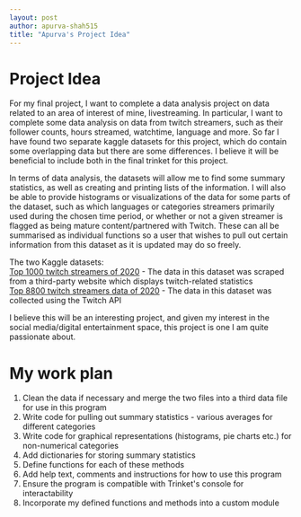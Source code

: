 ```yaml
---
layout: post
author: apurva-shah515
title: "Apurva's Project Idea"
---
```

# Project Idea

For my final project, I want to complete a data analysis project on data related to an area of interest of mine, livestreaming. In particular, I want to complete some data analysis on data from twitch streamers, such as their follower counts, hours streamed, watchtime, language and more. So far I have found two separate kaggle datasets for this project, which do contain some overlapping data but there are some differences. I believe it will be beneficial to include both in the final trinket for this project. 

In terms of data analysis, the datasets will allow me to find some summary statistics, as well as creating and printing lists of the information. I will also be able to provide histograms or visualizations of the data for some parts of the dataset, such as which languages or categories streamers primarily used during the chosen time period, or whether or not a given streamer is flagged as being mature content/partnered with Twitch. These can all be summarised as individual functions so a user that wishes to pull out certain information from this dataset as it is updated may do so freely. 

The two Kaggle datasets: \
[Top 1000 twitch streamers of 2020](https://www.kaggle.com/aayushmishra1512/twitchdata "Top Streamers on Twitch Kaggle")  - The data in this dataset was scraped from a third-party website which displays twitch-related statistics\
[Top 8800 twitch streamers data of 2020](https://www.kaggle.com/girlazo/top-8800-twitch-streamers "Top 8800 Twitch Streamers") - The data in this dataset was collected using the Twitch API

I believe this will be an interesting project, and given my interest in the social media/digital entertainment space, this project is one I am quite passionate about. 

# My work plan

1. Clean the data if necessary and merge the two files into a third data file for use in this program
2. Write code for pulling out summary statistics - various averages for different categories
3. Write code for graphical representations (histograms, pie charts etc.) for non-numerical categories
4. Add dictionaries for storing summary statistics
5. Define functions for each of these methods
6. Add help text, comments and instructions for how to use this program
7. Ensure the program is compatible with Trinket's console for interactability
8. Incorporate my defined functions and methods into a custom module
